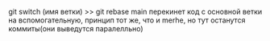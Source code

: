 git switch (имя ветки) >> git rebase main перекинет код с основной ветки на вспомогательную,
принцип тот же, что и merhe, но тут останутся коммиты(они выведутся паралелльно)